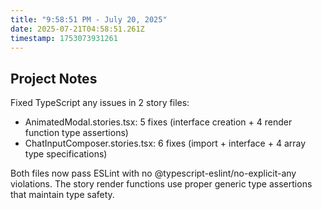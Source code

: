 ```yaml
---
title: "9:58:51 PM - July 20, 2025"
date: 2025-07-21T04:58:51.261Z
timestamp: 1753073931261
---
```


## Project Notes

Fixed TypeScript any issues in 2 story files:
- AnimatedModal.stories.tsx: 5 fixes (interface creation + 4 render function type assertions)
- ChatInputComposer.stories.tsx: 6 fixes (import + interface + 4 array type specifications)

Both files now pass ESLint with no @typescript-eslint/no-explicit-any violations. The story render functions use proper generic type assertions that maintain type safety.
